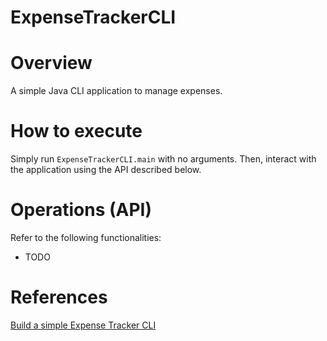# ExpenseTrackerCLI

# Overview

A simple Java CLI application to manage expenses.

# How to execute

Simply run `ExpenseTrackerCLI.main` with no arguments.
Then, interact with the application using the API described below.

# Operations (API)

Refer to the following functionalities:

- TODO

# References

[Build a simple Expense Tracker CLI](https://roadmap.sh/projects/expense-tracker)